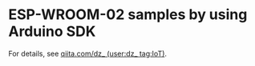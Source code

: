 ESP-WROOM-02 samples by using Arduino SDK
====

For details, see [qiita.com/dz_ (user:dz_ tag:IoT)](http://qiita.com/search?q=user%3Adz_+tag%3AIoT&sort=created).
